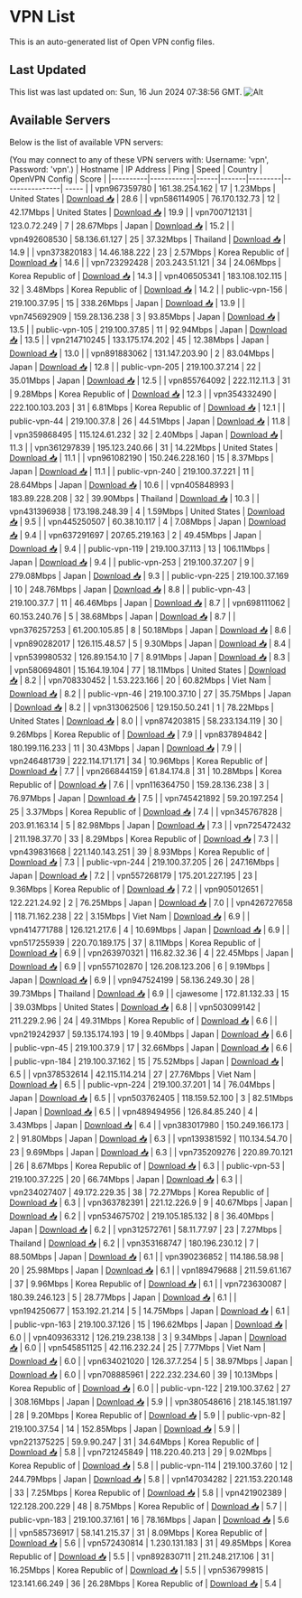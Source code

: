 # VPN List

This is an auto-generated list of Open VPN config files.

## Last Updated

This list was last updated on: Sun, 16 Jun 2024 07:38:56 GMT.
![Alt](https://repobeats.axiom.co/api/embed/186b98318ef1479477931607c1ad7d823f12451f.svg "Repobeats analytics image")

## Available Servers

Below is the list of available VPN servers:

(You may connect to any of these VPN servers with: Username: 'vpn', Password: 'vpn'.)
| Hostname | IP Address | Ping | Speed | Country | OpenVPN Config | Score |
|----------|------------|------|-------|---------|----------------| ----- |
| vpn967359780 | 161.38.254.162 | 17 | 1.23Mbps | United States | [Download 📥](./configs/server_0_US.ovpn) | 28.6 |
| vpn586114905 | 76.170.132.73 | 12 | 42.17Mbps | United States | [Download 📥](./configs/server_1_US.ovpn) | 19.9 |
| vpn700712131 | 123.0.72.249 | 7 | 28.67Mbps | Japan | [Download 📥](./configs/server_2_JP.ovpn) | 15.2 |
| vpn492608530 | 58.136.61.127 | 25 | 37.32Mbps | Thailand | [Download 📥](./configs/server_3_TH.ovpn) | 14.9 |
| vpn373820183 | 14.46.188.222 | 23 | 2.57Mbps | Korea Republic of | [Download 📥](./configs/server_4_KR.ovpn) | 14.6 |
| vpn723292428 | 203.243.51.121 | 34 | 24.06Mbps | Korea Republic of | [Download 📥](./configs/server_5_KR.ovpn) | 14.3 |
| vpn406505341 | 183.108.102.115 | 32 | 3.48Mbps | Korea Republic of | [Download 📥](./configs/server_6_KR.ovpn) | 14.2 |
| public-vpn-156 | 219.100.37.95 | 15 | 338.26Mbps | Japan | [Download 📥](./configs/server_7_JP.ovpn) | 13.9 |
| vpn745692909 | 159.28.136.238 | 3 | 93.85Mbps | Japan | [Download 📥](./configs/server_8_JP.ovpn) | 13.5 |
| public-vpn-105 | 219.100.37.85 | 11 | 92.94Mbps | Japan | [Download 📥](./configs/server_9_JP.ovpn) | 13.5 |
| vpn214710245 | 133.175.174.202 | 45 | 12.38Mbps | Japan | [Download 📥](./configs/server_10_JP.ovpn) | 13.0 |
| vpn891883062 | 131.147.203.90 | 2 | 83.04Mbps | Japan | [Download 📥](./configs/server_11_JP.ovpn) | 12.8 |
| public-vpn-205 | 219.100.37.214 | 22 | 35.01Mbps | Japan | [Download 📥](./configs/server_12_JP.ovpn) | 12.5 |
| vpn855764092 | 222.112.11.3 | 31 | 9.28Mbps | Korea Republic of | [Download 📥](./configs/server_13_KR.ovpn) | 12.3 |
| vpn354332490 | 222.100.103.203 | 31 | 6.81Mbps | Korea Republic of | [Download 📥](./configs/server_14_KR.ovpn) | 12.1 |
| public-vpn-44 | 219.100.37.8 | 26 | 44.51Mbps | Japan | [Download 📥](./configs/server_15_JP.ovpn) | 11.8 |
| vpn359868495 | 115.124.61.232 | 32 | 2.40Mbps | Japan | [Download 📥](./configs/server_16_JP.ovpn) | 11.3 |
| vpn361297839 | 195.123.240.66 | 31 | 14.22Mbps | United States | [Download 📥](./configs/server_17_US.ovpn) | 11.1 |
| vpn961082190 | 150.246.228.160 | 15 | 8.37Mbps | Japan | [Download 📥](./configs/server_18_JP.ovpn) | 11.1 |
| public-vpn-240 | 219.100.37.221 | 11 | 28.64Mbps | Japan | [Download 📥](./configs/server_19_JP.ovpn) | 10.6 |
| vpn405848993 | 183.89.228.208 | 32 | 39.90Mbps | Thailand | [Download 📥](./configs/server_20_TH.ovpn) | 10.3 |
| vpn431396938 | 173.198.248.39 | 4 | 1.59Mbps | United States | [Download 📥](./configs/server_21_US.ovpn) | 9.5 |
| vpn445250507 | 60.38.10.117 | 4 | 7.08Mbps | Japan | [Download 📥](./configs/server_22_JP.ovpn) | 9.4 |
| vpn637291697 | 207.65.219.163 | 2 | 49.45Mbps | Japan | [Download 📥](./configs/server_23_JP.ovpn) | 9.4 |
| public-vpn-119 | 219.100.37.113 | 13 | 106.11Mbps | Japan | [Download 📥](./configs/server_24_JP.ovpn) | 9.4 |
| public-vpn-253 | 219.100.37.207 | 9 | 279.08Mbps | Japan | [Download 📥](./configs/server_25_JP.ovpn) | 9.3 |
| public-vpn-225 | 219.100.37.169 | 10 | 248.76Mbps | Japan | [Download 📥](./configs/server_26_JP.ovpn) | 8.8 |
| public-vpn-43 | 219.100.37.7 | 11 | 46.46Mbps | Japan | [Download 📥](./configs/server_27_JP.ovpn) | 8.7 |
| vpn698111062 | 60.153.240.76 | 5 | 38.68Mbps | Japan | [Download 📥](./configs/server_28_JP.ovpn) | 8.7 |
| vpn376257253 | 61.200.105.85 | 8 | 50.18Mbps | Japan | [Download 📥](./configs/server_29_JP.ovpn) | 8.6 |
| vpn890282017 | 126.115.48.57 | 5 | 9.30Mbps | Japan | [Download 📥](./configs/server_30_JP.ovpn) | 8.4 |
| vpn539980532 | 126.89.154.10 | 7 | 8.91Mbps | Japan | [Download 📥](./configs/server_31_JP.ovpn) | 8.3 |
| vpn580694801 | 15.164.19.104 | 77 | 18.11Mbps | United States | [Download 📥](./configs/server_32_US.ovpn) | 8.2 |
| vpn708330452 | 1.53.223.166 | 20 | 60.82Mbps | Viet Nam | [Download 📥](./configs/server_33_VN.ovpn) | 8.2 |
| public-vpn-46 | 219.100.37.10 | 27 | 35.75Mbps | Japan | [Download 📥](./configs/server_34_JP.ovpn) | 8.2 |
| vpn313062506 | 129.150.50.241 | 1 | 78.22Mbps | United States | [Download 📥](./configs/server_35_US.ovpn) | 8.0 |
| vpn874203815 | 58.233.134.119 | 30 | 9.26Mbps | Korea Republic of | [Download 📥](./configs/server_36_KR.ovpn) | 7.9 |
| vpn837894842 | 180.199.116.233 | 11 | 30.43Mbps | Japan | [Download 📥](./configs/server_37_JP.ovpn) | 7.9 |
| vpn246481739 | 222.114.171.171 | 34 | 10.96Mbps | Korea Republic of | [Download 📥](./configs/server_38_KR.ovpn) | 7.7 |
| vpn266844159 | 61.84.174.8 | 31 | 10.28Mbps | Korea Republic of | [Download 📥](./configs/server_39_KR.ovpn) | 7.6 |
| vpn116364750 | 159.28.136.238 | 3 | 76.97Mbps | Japan | [Download 📥](./configs/server_40_JP.ovpn) | 7.5 |
| vpn745421892 | 59.20.197.254 | 25 | 3.37Mbps | Korea Republic of | [Download 📥](./configs/server_41_KR.ovpn) | 7.4 |
| vpn345767828 | 203.91.163.14 | 5 | 82.98Mbps | Japan | [Download 📥](./configs/server_42_JP.ovpn) | 7.3 |
| vpn725472432 | 211.198.37.70 | 33 | 8.29Mbps | Korea Republic of | [Download 📥](./configs/server_43_KR.ovpn) | 7.3 |
| vpn439831668 | 221.140.143.251 | 39 | 8.93Mbps | Korea Republic of | [Download 📥](./configs/server_44_KR.ovpn) | 7.3 |
| public-vpn-244 | 219.100.37.205 | 26 | 247.16Mbps | Japan | [Download 📥](./configs/server_45_JP.ovpn) | 7.2 |
| vpn557268179 | 175.201.227.195 | 23 | 9.36Mbps | Korea Republic of | [Download 📥](./configs/server_46_KR.ovpn) | 7.2 |
| vpn905012651 | 122.221.24.92 | 2 | 76.25Mbps | Japan | [Download 📥](./configs/server_47_JP.ovpn) | 7.0 |
| vpn426727658 | 118.71.162.238 | 22 | 3.15Mbps | Viet Nam | [Download 📥](./configs/server_48_VN.ovpn) | 6.9 |
| vpn414771788 | 126.121.217.6 | 4 | 10.69Mbps | Japan | [Download 📥](./configs/server_49_JP.ovpn) | 6.9 |
| vpn517255939 | 220.70.189.175 | 37 | 8.11Mbps | Korea Republic of | [Download 📥](./configs/server_50_KR.ovpn) | 6.9 |
| vpn263970321 | 116.82.32.36 | 4 | 22.45Mbps | Japan | [Download 📥](./configs/server_51_JP.ovpn) | 6.9 |
| vpn557102870 | 126.208.123.206 | 6 | 9.19Mbps | Japan | [Download 📥](./configs/server_52_JP.ovpn) | 6.9 |
| vpn947524199 | 58.136.249.30 | 28 | 39.73Mbps | Thailand | [Download 📥](./configs/server_53_TH.ovpn) | 6.9 |
| cjawesome | 172.81.132.33 | 15 | 39.03Mbps | United States | [Download 📥](./configs/server_54_US.ovpn) | 6.8 |
| vpn503099142 | 211.229.2.96 | 24 | 49.31Mbps | Korea Republic of | [Download 📥](./configs/server_55_KR.ovpn) | 6.6 |
| vpn219242937 | 59.135.174.193 | 19 | 9.40Mbps | Japan | [Download 📥](./configs/server_56_JP.ovpn) | 6.6 |
| public-vpn-45 | 219.100.37.9 | 17 | 32.66Mbps | Japan | [Download 📥](./configs/server_57_JP.ovpn) | 6.6 |
| public-vpn-184 | 219.100.37.162 | 15 | 75.52Mbps | Japan | [Download 📥](./configs/server_58_JP.ovpn) | 6.5 |
| vpn378532614 | 42.115.114.214 | 27 | 27.76Mbps | Viet Nam | [Download 📥](./configs/server_59_VN.ovpn) | 6.5 |
| public-vpn-224 | 219.100.37.201 | 14 | 76.04Mbps | Japan | [Download 📥](./configs/server_60_JP.ovpn) | 6.5 |
| vpn503762405 | 118.159.52.100 | 3 | 82.51Mbps | Japan | [Download 📥](./configs/server_61_JP.ovpn) | 6.5 |
| vpn489494956 | 126.84.85.240 | 4 | 3.43Mbps | Japan | [Download 📥](./configs/server_62_JP.ovpn) | 6.4 |
| vpn383017980 | 150.249.166.173 | 2 | 91.80Mbps | Japan | [Download 📥](./configs/server_63_JP.ovpn) | 6.3 |
| vpn139381592 | 110.134.54.70 | 23 | 9.69Mbps | Japan | [Download 📥](./configs/server_64_JP.ovpn) | 6.3 |
| vpn735209276 | 220.89.70.121 | 26 | 8.67Mbps | Korea Republic of | [Download 📥](./configs/server_65_KR.ovpn) | 6.3 |
| public-vpn-53 | 219.100.37.225 | 20 | 66.74Mbps | Japan | [Download 📥](./configs/server_66_JP.ovpn) | 6.3 |
| vpn234027407 | 49.172.229.35 | 38 | 72.27Mbps | Korea Republic of | [Download 📥](./configs/server_67_KR.ovpn) | 6.3 |
| vpn363782391 | 221.12.226.9 | 9 | 40.67Mbps | Japan | [Download 📥](./configs/server_68_JP.ovpn) | 6.2 |
| vpn534675702 | 219.105.185.132 | 8 | 36.40Mbps | Japan | [Download 📥](./configs/server_69_JP.ovpn) | 6.2 |
| vpn312572761 | 58.11.77.97 | 23 | 7.27Mbps | Thailand | [Download 📥](./configs/server_70_TH.ovpn) | 6.2 |
| vpn353168747 | 180.196.230.12 | 7 | 88.50Mbps | Japan | [Download 📥](./configs/server_71_JP.ovpn) | 6.1 |
| vpn390236852 | 114.186.58.98 | 20 | 25.98Mbps | Japan | [Download 📥](./configs/server_72_JP.ovpn) | 6.1 |
| vpn189479688 | 211.59.61.167 | 37 | 9.96Mbps | Korea Republic of | [Download 📥](./configs/server_73_KR.ovpn) | 6.1 |
| vpn723630087 | 180.39.246.123 | 5 | 28.77Mbps | Japan | [Download 📥](./configs/server_74_JP.ovpn) | 6.1 |
| vpn194250677 | 153.192.21.214 | 5 | 14.75Mbps | Japan | [Download 📥](./configs/server_75_JP.ovpn) | 6.1 |
| public-vpn-163 | 219.100.37.126 | 15 | 196.62Mbps | Japan | [Download 📥](./configs/server_76_JP.ovpn) | 6.0 |
| vpn409363312 | 126.219.238.138 | 3 | 9.34Mbps | Japan | [Download 📥](./configs/server_77_JP.ovpn) | 6.0 |
| vpn545851125 | 42.116.232.24 | 25 | 7.77Mbps | Viet Nam | [Download 📥](./configs/server_78_VN.ovpn) | 6.0 |
| vpn634021020 | 126.37.7.254 | 5 | 38.97Mbps | Japan | [Download 📥](./configs/server_79_JP.ovpn) | 6.0 |
| vpn708885961 | 222.232.234.60 | 39 | 10.13Mbps | Korea Republic of | [Download 📥](./configs/server_80_KR.ovpn) | 6.0 |
| public-vpn-122 | 219.100.37.62 | 27 | 308.16Mbps | Japan | [Download 📥](./configs/server_81_JP.ovpn) | 5.9 |
| vpn380548616 | 218.145.181.197 | 28 | 9.20Mbps | Korea Republic of | [Download 📥](./configs/server_82_KR.ovpn) | 5.9 |
| public-vpn-82 | 219.100.37.54 | 14 | 152.85Mbps | Japan | [Download 📥](./configs/server_83_JP.ovpn) | 5.9 |
| vpn221375225 | 59.9.90.247 | 31 | 34.64Mbps | Korea Republic of | [Download 📥](./configs/server_84_KR.ovpn) | 5.8 |
| vpn721245849 | 118.220.40.213 | 29 | 9.02Mbps | Korea Republic of | [Download 📥](./configs/server_85_KR.ovpn) | 5.8 |
| public-vpn-114 | 219.100.37.60 | 12 | 244.79Mbps | Japan | [Download 📥](./configs/server_86_JP.ovpn) | 5.8 |
| vpn147034282 | 221.153.220.148 | 33 | 7.25Mbps | Korea Republic of | [Download 📥](./configs/server_87_KR.ovpn) | 5.8 |
| vpn421902389 | 122.128.200.229 | 48 | 8.75Mbps | Korea Republic of | [Download 📥](./configs/server_88_KR.ovpn) | 5.7 |
| public-vpn-183 | 219.100.37.161 | 16 | 78.16Mbps | Japan | [Download 📥](./configs/server_89_JP.ovpn) | 5.6 |
| vpn585736917 | 58.141.215.37 | 31 | 8.09Mbps | Korea Republic of | [Download 📥](./configs/server_90_KR.ovpn) | 5.6 |
| vpn572430814 | 1.230.131.183 | 31 | 49.85Mbps | Korea Republic of | [Download 📥](./configs/server_91_KR.ovpn) | 5.5 |
| vpn892830711 | 211.248.217.106 | 31 | 16.25Mbps | Korea Republic of | [Download 📥](./configs/server_92_KR.ovpn) | 5.5 |
| vpn536799815 | 123.141.66.249 | 36 | 26.28Mbps | Korea Republic of | [Download 📥](./configs/server_93_KR.ovpn) | 5.4 |

